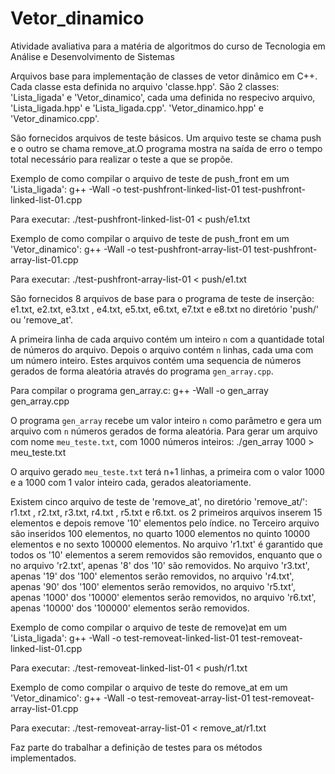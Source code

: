 # Vetor_dinamico
Atividade avaliativa para a matéria de algoritmos do curso de Tecnologia em Análise e Desenvolvimento de Sistemas

Arquivos base para implementação de classes de 
vetor dinâmico em C++. 
Cada classe esta definida no arquivo 'classe.hpp'. 
São 2 classes: 'Lista_ligada' e 'Vetor_dinamico', 
cada uma definida no respecivo arquivo, 
'Lista_ligada.hpp' e 'Lista_ligada.cpp'.
'Vetor_dinamico.hpp' e 'Vetor_dinamico.cpp'. 

São fornecidos arquivos de teste básicos. Um arquivo teste se chama push
e o outro se chama remove_at.O programa mostra 
na saída de erro o tempo total necessário para realizar o teste 
a que se propõe. 

Exemplo de como compilar o arquivo de teste de push_front em um
'Lista_ligada':
  g++ -Wall -o test-pushfront-linked-list-01 test-pushfront-linked-list-01.cpp 

Para executar:
  ./test-pushfront-linked-list-01 < push/e1.txt

Exemplo de como compilar o arquivo de teste de push_front em um
'Vetor_dinamico':
g++ -Wall -o test-pushfront-array-list-01 test-pushfront-array-list-01.cpp

Para executar:
./test-pushfront-array-list-01 < push/e1.txt

São fornecidos 8 arquivos de base para o programa de teste 
de inserção: e1.txt, e2.txt, e3.txt , e4.txt, e5.txt, e6.txt, e7.txt e e8.txt
no diretório 'push/' ou 'remove_at'. 

A primeira  linha de cada  arquivo contém um inteiro `n` 
com a quantidade  total de números do arquivo. 
Depois o arquivo contém `n` linhas, cada uma com um 
número inteiro.
Estes arquivos contém uma sequencia de números gerados de forma
aleatória através do programa `gen_array.cpp`. 

Para compilar o programa gen_array.c: 
  g++ -Wall -o gen_array gen_array.cpp

O programa `gen_array` recebe um valor inteiro `n`
como parâmetro e gera um arquivo com `n` números 
gerados de forma aleatória. Para gerar um arquivo 
com nome `meu_teste.txt`, com 1000 números inteiros:
  ./gen_array 1000 > meu_teste.txt 

O arquivo gerado `meu_teste.txt` terá n+1 linhas, 
a primeira com o valor 1000 e a 1000 com 
1 valor inteiro cada, gerados aleatoriamente. 

Existem cinco arquivo de teste de 'remove_at', no diretório 
'remove_at/': r1.txt , r2.txt, r3.txt, r4.txt , r5.txt e r6.txt. os 2 primeiros arquivos inserem 15 elementos 
e depois remove '10' elementos pelo índice.
no Terceiro arquivo são inseridos 100 elementos, no quarto 1000 elementos
no quinto 10000 elementos e no sexto 100000 elementos.
No arquivo 'r1.txt' 
é garantido que todos os '10' elementos a serem removidos são removidos, 
enquanto que o no arquivo 'r2.txt', apenas '8' dos '10' são removidos.
No arquivo 'r3.txt', apenas '19' dos '100' elementos serão removidos,
no arquivo 'r4.txt', apenas '90' dos '100' elementos serão removidos,
no arquivo 'r5.txt', apenas '1000' dos '10000' elementos serão removidos,
no arquivo 'r6.txt', apenas '10000' dos '100000' elementos serão removidos.


Exemplo de como compilar o arquivo de teste de remove)at em um
'Lista_ligada':
  g++ -Wall -o test-removeat-linked-list-01 test-removeat-linked-list-01.cpp 

Para executar:
  ./test-removeat-linked-list-01 < push/r1.txt

Exemplo de como compilar o arquivo de teste do remove_at em um
'Vetor_dinamico':
  g++ -Wall -o test-removeat-array-list-01 test-removeat-array-list-01.cpp 

Para executar:
  ./test-removeat-array-list-01 < remove_at/r1.txt


Faz parte do trabalhar a definição de testes para 
os métodos implementados. 

